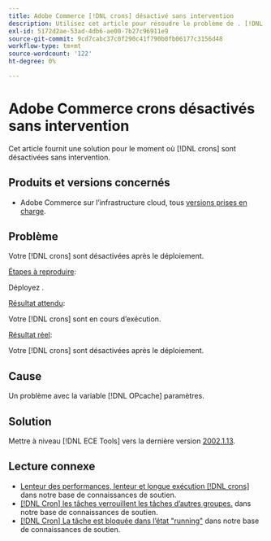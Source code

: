 ```yaml
---
title: Adobe Commerce [!DNL crons] désactivé sans intervention
description: Utilisez cet article pour résoudre le problème de . [!DNL crons] sont désactivées sans intervention.
exl-id: 5172d2ae-53ad-4db6-ae00-7b27c96911e9
source-git-commit: 9cd7cabc37c0f290c41f790b0fb06177c3156d48
workflow-type: tm+mt
source-wordcount: '122'
ht-degree: 0%

---
```


# Adobe Commerce crons désactivés sans intervention

Cet article fournit une solution pour le moment où [!DNL crons] sont désactivées sans intervention.

## Produits et versions concernés

* Adobe Commerce sur l’infrastructure cloud, tous [versions prises en charge](https://www.adobe.com/content/dam/cc/en/legal/terms/enterprise/pdfs/Adobe-Commerce-Software-Lifecycle-Policy.pdf).

## Problème

Votre [!DNL crons] sont désactivées après le déploiement.

<u>Étapes à reproduire</u>:

Déployez .

<u>Résultat attendu</u>:

Votre [!DNL crons] sont en cours d’exécution.

<u>Résultat réel</u>:

Votre [!DNL crons] sont désactivées après le déploiement.

## Cause

Un problème avec la variable [!DNL OPcache] paramètres.

## Solution

Mettre à niveau [!DNL ECE Tools] vers la dernière version [2002.1.13](https://devdocs.magento.com/cloud/release-notes/ece-release-notes.html#v2002113).

## Lecture connexe

* [Lenteur des performances, lenteur et longue exécution [!DNL crons]](https://experienceleague.adobe.com/docs/commerce-knowledge-base/kb/troubleshooting/miscellaneous/slow-performance-slow-and-long-running-crons.html) dans notre base de connaissances de soutien.
* [[!DNL Cron] les tâches verrouillent les tâches d’autres groupes.](https://experienceleague.adobe.com/docs/commerce-knowledge-base/kb/troubleshooting/miscellaneous/cron-tasks-lock-tasks-from-other-groups.html?lang=en) dans notre base de connaissances de soutien.
* [[!DNL Cron] La tâche est bloquée dans l’état &quot;running&quot;](https://experienceleague.adobe.com/docs/commerce-knowledge-base/kb/troubleshooting/miscellaneous/cron-job-is-stuck-in-running-status.html?lang=en) dans notre base de connaissances de soutien.
